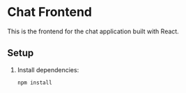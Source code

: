 # Chat Frontend

This is the frontend for the chat application built with React.

## Setup

1. Install dependencies:
   ```bash
   npm install
